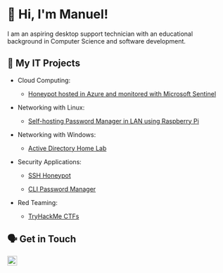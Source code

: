 # 👋 Hi, I'm Manuel!

I am an aspiring desktop support technician with an educational background in Computer Science and software development.

## 🔐 My IT Projects

- Cloud Computing:

  - [Honeypot hosted in Azure and monitored with Microsoft Sentinel](https://github.com/ManuelDogbatse/azure_sentinel_honeypot)

- Networking with Linux:

  - [Self-hosting Password Manager in LAN using Raspberry Pi](https://github.com/ManuelDogbatse/vaultwarden_on_raspberry_pi)

- Networking with Windows:

  - [Active Directory Home Lab](https://github.com/ManuelDogbatse/active_directory)

- Security Applications:

  - [SSH Honeypot](https://github.com/ManuelDogbatse/ssh_honeypot)

  - [CLI Password Manager](https://github.com/ManuelDogbatse/password_manager)
 
- Red Teaming:

  - [TryHackMe CTFs](https://github.com/ManuelDogbatse/tryhackme_ctfs)

## 🗣️ Get in Touch
[<img align="left" alt="Manuel Dogbatse LinkedIn" width="22px" src="https://cdn.simpleicons.org/linkedin/white" />](https://linkedin.com/in/manuel-dogbatse)
